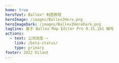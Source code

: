 ```yaml
---
home: true
heroText: Ballex² 制图教程
heroImage: /images/Ballex2Hero.png
heroImageDark: /images/Ballex2HeroDark.png
tagline: 基于 Ballex Map Editor Pro 0.15.1b1 编写
actions:
  - text: 公测进度 →
    link: /beta-status/
    type: primary
footer: 2022 Dilant
---
```

